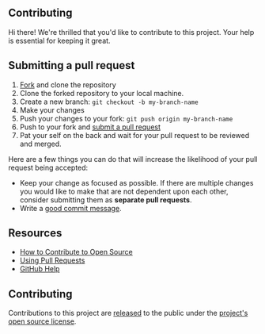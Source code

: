 ## Contributing

Hi there! We're thrilled that you'd like to contribute to this project. Your help is essential for keeping it great.

## Submitting a pull request

1. [Fork](https://github.com/ek-osnb/e25-prog2/fork) and clone the repository
2. Clone the forked repository to your local machine.
3. Create a new branch: `git checkout -b my-branch-name`
4. Make your changes
5. Push your changes to your fork: `git push origin my-branch-name`
6. Push to your fork and [submit a pull request](https://github.com/ek-osnb/e25-prog2/compare)
7. Pat your self on the back and wait for your pull request to be reviewed and merged.

Here are a few things you can do that will increase the likelihood of your pull request being accepted:

- Keep your change as focused as possible. If there are multiple changes you would like to make that are not dependent upon each other, consider submitting them as **separate pull requests**.
- Write a [good commit message](http://tbaggery.com/2008/04/19/a-note-about-git-commit-messages.html).

## Resources

- [How to Contribute to Open Source](https://opensource.guide/how-to-contribute/)
- [Using Pull Requests](https://docs.github.com/en/github/collaborating-with-issues-and-pull-requests/about-pull-requests)
- [GitHub Help](https://docs.github.com/en)

## Contributing

Contributions to this project are [released](https://docs.github.com/en/github/site-policy/github-terms-of-service#6-contributions-under-repository-license)
to the public under the [project's open source license](LICENSE).

